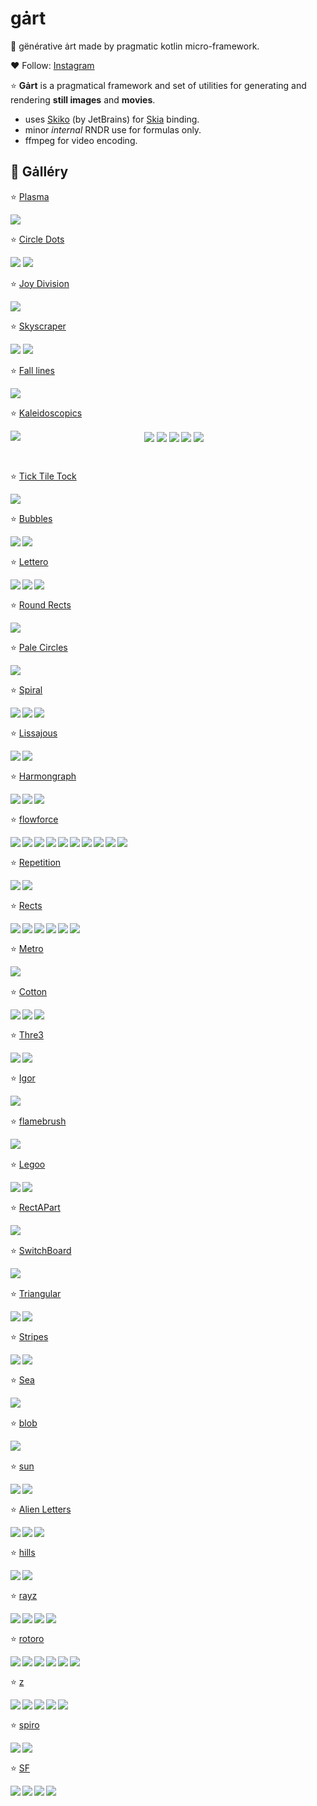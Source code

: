 # gȧrt

🧧 gënérative ȧrt made by pragmatic kotlin micro-framework.

❤️ Follow: [Instagram](https://www.instagram.com/gart_173)

⭐️ **Gȧrt** is a pragmatical framework and set of utilities for generating and rendering
**still images** and **movies**.

+ uses [Skiko](https://github.com/JetBrains/skiko) (by JetBrains) for [Skia](https://skia.org) binding.
+ minor _internal_ RNDR use for formulas only.
+ ffmpeg for video encoding.


## 🍭 Gȧlléry

⭐️ [Plasma](arts/plasma/README.md)

<img src="arts/plasma/plasma_thumb.png">

⭐️ [Circle Dots](arts/circledots/README.md)

<img src="arts/circledots/circledots_thumb.png">
<img src="arts/circledots/circledots2_thumb.png">

⭐️ [Joy Division](arts/joydiv/README.md)

<img src="arts/joydiv/joydiv_thumb.png">

⭐️ [Skyscraper](arts/skyscraper/README.md)

<img src="arts/skyscraper/skyscraper_thumb.png">
<img src="arts/skyscraper/skyscraper2_thumb.png">

⭐️ [Fall lines](arts/falllines/README.md)

<img src="arts/falllines/falllines_thumb.png">

⭐️ [Kaleidoscopics](arts/kaleiircle/README.md)

<p align="center">
<img src="arts/kaleiircle/kaleiircle_thumb.png" align="left">
<img src="arts/kaleiircle/kaleidoscope_thumb.png" align="center">
<img src="arts/kaleiircle/kaleidoscope2_thumb.png" align="center">
<img src="arts/kaleiircle/kaleidoscope2-1_thumb.png" align="center">
<img src="arts/kaleiircle/kaleidoscope2-2_thumb.png" align="center">
<img src="arts/kaleiircle/kaleidoscope3_thumb.png" align="center">
</p>

<br clear="both">

⭐️ [Tick Tile Tock](arts/ticktiletock/README.md)

<img src="arts/ticktiletock/ticktiletock_thumb.png">

⭐️ [Bubbles](arts/bubbles/README.md)

<p align="center">
<img src="arts/bubbles/Bubbles2_thumb.png" align="left">
<img src="arts/bubbles/BubbleStripe_thumb.png" align="left">
</p>

<br clear="both">

⭐️ [Lettero](arts/lettero/README.md)

<p align="center">
<img src="arts/lettero/LetterO_thumb.png" align="left">
<img src="arts/lettero/LetterO2_thumb.png" align="left">
<img src="arts/lettero/lettero3_thumb.png" align="left">
</p>

<br clear="both">

⭐️ [Round Rects](arts/roundrects/README.md)

<img src="arts/roundrects/roundrects_thumb.png">

⭐️ [Pale Circles](arts/palecircles/README.md)

<img src="arts/palecircles/palecircles_thumb.png">

⭐️ [Spiral](arts/spiral/README.md)

<p align="center">
<img src="arts/spiral/spiral_thumb.png" align="left">
<img src="arts/spiral/spiral2_thumb.png" align="left">
<img src="arts/spiral/spiral3_thumb.png" align="left">
</p>

<br clear="both">

⭐️ [Lissajous](arts/lissajous/README.md)

<p align="center">
<img src="arts/lissajous/lissajous_thumb.png" align="left">
<img src="arts/lissajous/moire_thumb.png" align="left">
</p>

<br clear="both">

⭐️ [Harmongraph](arts/harmongraph/README.md)

<p align="center">
<img src="arts/harmongraph/harmongraph0_thumb.png" align="left">
<img src="arts/harmongraph/harmongraph1_thumb.png" align="left">
<img src="arts/harmongraph/harmongraph2_thumb.png" align="left">
</p>

<br clear="both">

⭐️ [flowforce](arts/flowforce/README.md)

<p align="center">
<img src="arts/flowforce/flowforce1_thumb.png" align="left">
<img src="arts/flowforce/flowforce2_thumb.png" align="left">
<img src="arts/flowforce/flowforce3_thumb.png" align="left">
<img src="arts/flowforce/flowforce4_thumb.png" align="left">
<img src="arts/flowforce/Eclipse_thumb.png" align="left">
<img src="arts/flowforce/Spring_thumb.png" align="left">
<img src="arts/flowforce/Eclectic_thumb.png" align="left">
<img src="arts/flowforce/emergence_thumb.png" align="left">
<img src="arts/flowforce/Eclectic2_thumb.png" align="left">
<img src="arts/flowforce/interruption_thumb.png" align="left">
</p>

<br clear="both">

⭐️ [Repetition](arts/repetition/README.md)

<p align="center">
<img src="arts/repetition/Repetition1_thumb.png" align="left">
<img src="arts/repetition/Repetition2_thumb.png" align="left">
</p>

<br clear="both">

⭐️ [Rects](arts/rects/README.md)

<p align="center">
<img src="arts/rects/rects1_thumb.png" align="left">
<img src="arts/rects/rects2_thumb.png" align="left">
<img src="arts/rects/rects-over_thumb.png" align="left">
<img src="arts/rects/divine-divide_thumb.png" align="left">
<img src="arts/rects/mondrian-01_thumb.png" align="left">
<img src="arts/rects/cells_thumb.png" align="left">
</p>

<br clear="both">

⭐️ [Metro](arts/metro/README.md)

<p align="center">
<img src="arts/metro/metro_thumb.png" align="left">
</p>

<br clear="both">

⭐️ [Cotton](arts/cotton/README.md)

<p align="center">
<img src="arts/cotton/cotton1_thumb.png" align="left">
<img src="arts/cotton/cotton-circles_thumb.png" align="left">
<img src="arts/cotton/cotton-circles2_thumb.png" align="left">
</p>

<br clear="both">

⭐️ [Thre3](arts/thre3/README.md)

<p align="center">
<img src="arts/thre3/surfing_thumb.png" align="left">
<img src="arts/thre3/noisepads_thumb.png" align="left">
</p>

<br clear="both">

⭐️ [Igor](arts/igor/README.md)
<p align="center">
<img src="arts/igor/igor_thumb.png" align="left">
</p>

<br clear="both">

⭐️ [flamebrush](arts/flamebrush/README.md)
<p align="center">
<img src="arts/flamebrush/flamebrush1_thumb.png" align="left">
</p>

<br clear="both">

⭐️ [Legoo](arts/legoo/README.md)
<p align="center">
<img src="arts/legoo/Legoo12_thumb.png" align="left">
<img src="arts/legoo/Legoo2_thumb.png" align="left">
</p>

<br clear="both">

⭐️ [RectAPart](arts/rectapart/README.md)
<p align="center">
<img src="arts/rectapart/rectApart_thumb.png" align="left">
</p>

<br clear="both">

⭐️ [SwitchBoard](arts/switchboard/README.md)
<p align="center">
<img src="arts/switchboard/switchboard_thumb.png" align="left">
</p>

<br clear="both">

⭐️ [Triangular](arts/triangular/README.md)
<p align="center">
<img src="arts/triangular/Triage_thumb.png" align="left">
<img src="arts/triangular/SaharaDiamond_thumb.png" align="left">
</p>

<br clear="both">

⭐️ [Stripes](arts/stripes/README.md)
<p align="center">
<img src="arts/stripes/stripes_thumb.png" align="left">
<img src="arts/stripes/tolerance_thumb.png" align="left">
</p>

<br clear="both">

⭐️ [Sea](arts/sea/README.md)
<p align="center">
<img src="arts/sea/sea_thumb.png" align="left">
</p>

<br clear="both">

⭐️ [blob](arts/blob/README.md)
<p align="center">
<img src="arts/blob/blob_thumb.jpg" align="left">
</p>

<br clear="both">

⭐️ [sun](arts/sun/README.md)
<p align="center">
<img src="arts/sun/echoes2_thumb.png" align="left">
<img src="arts/sun/sunNS1_thumb.png" align="left">
</p>

<br clear="both">

⭐️ [Alien Letters](arts/alien/README.md)
<p align="center">
<img src="arts/alien/alien-letters-v1_thumb.png" align="left">
<img src="arts/alien/alien-letters-v2_thumb.png" align="left">
<img src="arts/alien/alien-letters-v3_thumb.png" align="left">
</p>

<br clear="both">

⭐️ [hills](arts/hills/README.md)
<p align="center">
<img src="arts/hills/february_thumb.png" align="left">
<img src="arts/hills/hills_thumb.png" align="left">
</p>

<br clear="both">

⭐️ [rayz](arts/rayz/README.md)
<p align="center">
<img src="arts/rayz/rayz2-1_thumb.png" align="left">
<img src="arts/rayz/rayz2-2_thumb.png" align="left">
<img src="arts/rayz/rayz2-3_thumb.png" align="left">
<img src="arts/rayz/rayz_thumb.png" align="left">
</p>

<br clear="both">

⭐️ [rotoro](arts/rotoro/README.md)
<p align="center">
<img src="arts/rotoro/rotoro1_thumb.png" align="left">
<img src="arts/rotoro/rotoro2_thumb.png" align="left">
<img src="arts/rotoro/rotoro3_thumb.png" align="left">
<img src="arts/rotoro/rotoro2-0_thumb.png" align="left">
<img src="arts/rotoro/rotoro2-1_thumb.png" align="left">
<img src="arts/rotoro/rotoro2-2_thumb.png" align="left">
</p>

<br clear="both">

⭐️ [z](arts/z/README.md)
<p align="center">
<img src="arts/z/z1_thumb.png" align="left">
<img src="arts/z/z2_thumb.png" align="left">
<img src="arts/z/z3_thumb.png" align="left">
<img src="arts/z/z4_thumb.png" align="left">
<img src="arts/z/z5_thumb.png" align="left">
</p>

<br clear="both">

⭐️ [spiro](arts/spirograph/README.md)

<p align="center">
<img src="arts/spirograph/spirograph1_thumb.png" align="left">
<img src="arts/spirograph/spirograph2_thumb.png" align="left">
</p>

<br clear="both">

⭐️ [SF](arts/sf/README.md)

<p align="center">
<img src="arts/sf/sf1_thumb.png" align="left">
<img src="arts/sf/sf2_thumb.png" align="left">
<img src="arts/sf/sf3_thumb.png" align="left">
<img src="arts/sf/sf4_thumb.png" align="left">
</p>
